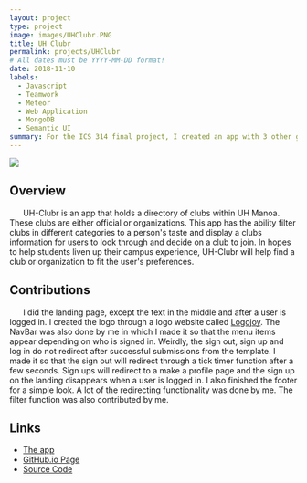 ```yaml
---
layout: project
type: project
image: images/UHClubr.PNG
title: UH Clubr
permalink: projects/UHClubr
# All dates must be YYYY-MM-DD format!
date: 2018-11-10
labels:
  - Javascript
  - Teamwork
  - Meteor
  - Web Application
  - MongoDB
  - Semantic UI
summary: For the ICS 314 final project, I created an app with 3 other group members.
---
```


<img class="ui large rounded image" src="../images/ClubrLanding.PNG">

## Overview
&nbsp;&nbsp;&nbsp;&nbsp;&nbsp;&nbsp;UH-Clubr is an app that holds a directory of clubs within UH Manoa. These clubs are either official or organizations. This app has the ability filter clubs in different categories to a person's taste and display a clubs information for users to look through and decide on a club to join. In hopes to help students liven up their campus experience, UH-Clubr will help find a club or organization to fit the user's preferences.

## Contributions
&nbsp;&nbsp;&nbsp;&nbsp;&nbsp;&nbsp;I did the landing page, except the text in the middle and after a user is logged in. I created the logo through a logo website called [Logojoy](https://logojoy.com/?gspk=ZWxsYWNsYXJr&gsxid=Czmx5itmOQGa&utm_source=growsumo). The NavBar was also done by me in which I made it so that the menu items appear depending on who is signed in. Weirdly, the sign out, sign up and log in do not redirect after successful submissions from the template. I made it so that the sign out will redirect through a tick timer function after a few seconds. Sign ups will redirect to a make a profile page and the sign up on the landing disappears when a user is logged in. I also finished the footer for a simple look. A lot of the redirecting functionality was done by me. The filter function was also contributed by me.

## Links
- [The app](http://uhclubr.meteorapp.com/#/)
- [GitHub.io Page](https://uh-clubr.github.io/)
- [Source Code](https://github.com/uh-clubr/uh-clubr)
